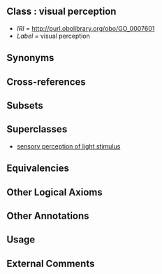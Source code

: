 
## Class : visual perception

 * *IRI* = http://purl.obolibrary.org/obo/GO_0007601
 * *Label* = visual perception

## Synonyms


## Cross-references


## Subsets


## Superclasses

 * [sensory perception of light stimulus](../../GO/53/GO_0050953.md)

## Equivalencies


## Other Logical Axioms


## Other Annotations


## Usage


## External Comments

